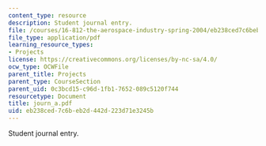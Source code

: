 ```yaml
---
content_type: resource
description: Student journal entry.
file: /courses/16-812-the-aerospace-industry-spring-2004/eb238ced7c6beb2d442d223d71e3245b_journ_a.pdf
file_type: application/pdf
learning_resource_types:
- Projects
license: https://creativecommons.org/licenses/by-nc-sa/4.0/
ocw_type: OCWFile
parent_title: Projects
parent_type: CourseSection
parent_uid: 0c3bcd15-c96d-1fb1-7652-089c5120f744
resourcetype: Document
title: journ_a.pdf
uid: eb238ced-7c6b-eb2d-442d-223d71e3245b
---
```

Student journal entry.